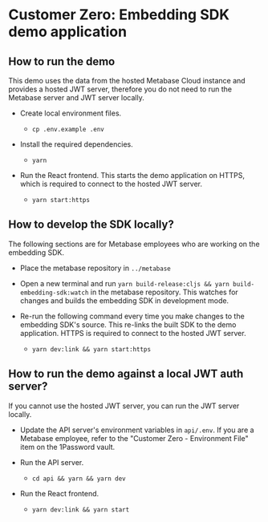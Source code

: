 # Customer Zero: Embedding SDK demo application

## How to run the demo

This demo uses the data from the hosted Metabase Cloud instance and provides a hosted JWT server, therefore you do not need to run the Metabase server and JWT server locally.

- Create local environment files.

  - `cp .env.example .env`

- Install the required dependencies.

  - `yarn`

- Run the React frontend. This starts the demo application on HTTPS, which is required to connect to the hosted JWT server.

  - `yarn start:https`

## How to develop the SDK locally?

The following sections are for Metabase employees who are working on the embedding SDK.

- Place the metabase repository in `../metabase`

- Open a new terminal and run `yarn build-release:cljs && yarn build-embedding-sdk:watch` in the metabase repository. This watches for changes and builds the embedding SDK in development mode.

- Re-run the following command every time you make changes to the embedding SDK's source. This re-links the built SDK to the demo application. HTTPS is required to connect to the hosted JWT server.

  - `yarn dev:link && yarn start:https`

## How to run the demo against a local JWT auth server?

If you cannot use the hosted JWT server, you can run the JWT server locally.

- Update the API server's environment variables in `api/.env`. If you are a Metabase employee, refer to the "Customer Zero - Environment File" item on the 1Password vault.

- Run the API server.

  - `cd api && yarn && yarn dev`

- Run the React frontend.

  - `yarn dev:link && yarn start`
